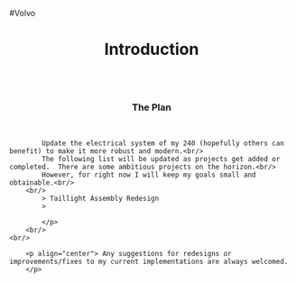 #Volvo
<h1 align="center"> Introduction</h1>
	<br/>
		<br/>
			<h3 align="center"> The Plan </h3>
		<br/>
			<p align="center">
		
			Update the electrical system of my 240 (hopefully others can benefit) to make it more robust and modern.<br/>
			The following list will be updated as projects get added or completed.  There are some ambitious projects on the horizon.<br/>
			However, for right now I will keep my goals small and obtainable.<br/>
		<br/>
			> Taillight Assembly Redesign
			> 
		
			</p>
		<br/>
	<br/>
		
		<p align="center"> Any suggestions for redesigns or improvements/fixes to my current implementations are always welcomed.
		</p>
		

